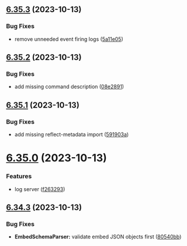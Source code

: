 ## [6.35.3](https://github.com/onesoft-sudo/sudobot/compare/v6.35.2...v6.35.3) (2023-10-13)


### Bug Fixes

* remove unneeded event firing logs ([5a11e05](https://github.com/onesoft-sudo/sudobot/commit/5a11e05e919b9c9d1e77f4b90b285c7d2c16c620))



## [6.35.2](https://github.com/onesoft-sudo/sudobot/compare/v6.35.1...v6.35.2) (2023-10-13)


### Bug Fixes

* add missing command description ([08e2891](https://github.com/onesoft-sudo/sudobot/commit/08e28913f4aba7db8655665863c15aa387a77f6f))



## [6.35.1](https://github.com/onesoft-sudo/sudobot/compare/v6.35.0...v6.35.1) (2023-10-13)


### Bug Fixes

* add missing reflect-metadata import ([591903a](https://github.com/onesoft-sudo/sudobot/commit/591903ab0244db63f66d4f143d21c2390b5a7728))



# [6.35.0](https://github.com/onesoft-sudo/sudobot/compare/v6.34.3...v6.35.0) (2023-10-13)


### Features

* log server ([f263293](https://github.com/onesoft-sudo/sudobot/commit/f263293eaad1eb836b404a299aaae08060dca44b))



## [6.34.3](https://github.com/onesoft-sudo/sudobot/compare/v6.34.2...v6.34.3) (2023-10-13)


### Bug Fixes

* **EmbedSchemaParser:** validate embed JSON objects first ([80540bb](https://github.com/onesoft-sudo/sudobot/commit/80540bb4ae0d0e2bfe036bcb7ca0ffb6a513fb23))



